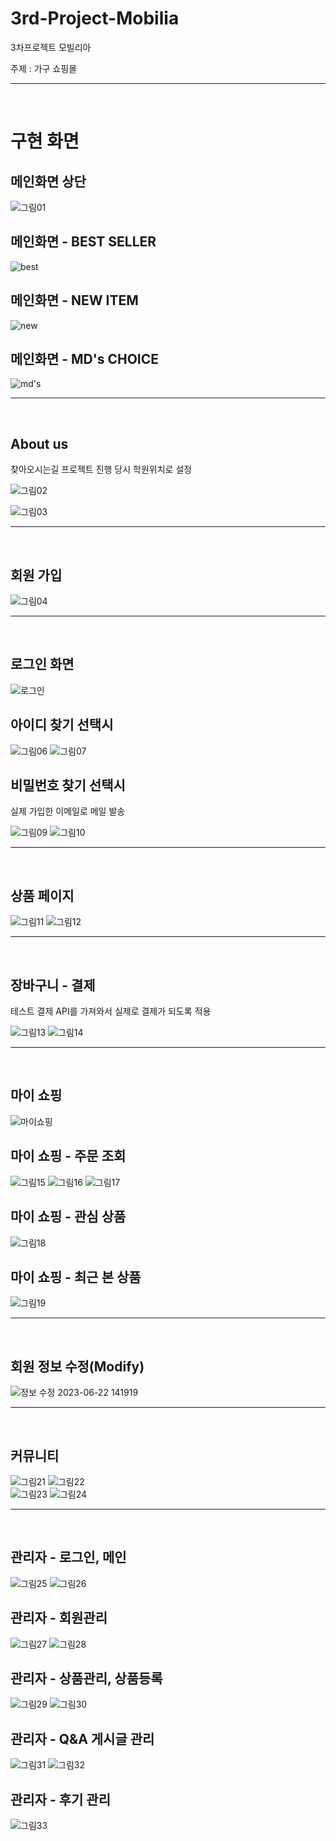 # 3rd-Project-Mobilia
3차프로젝트 모빌리아

주제 : 가구 쇼핑몰

<hr><br>
<h1>구현 화면</h1>

<h2>메인화면 상단</h2>

![그림01](https://github.com/Yuhwanbeom/3rd-Project-Mobilia/assets/124651127/89506a1c-97e7-4fa6-824f-876de568bd96)

<h2>메인화면 - BEST SELLER</h2>

![best](https://github.com/Yuhwanbeom/3rd-Project-Mobilia/assets/124651127/a836132d-abb8-4aca-9b7f-48655d99c3cd)

<h2>메인화면 - NEW ITEM</h2>

![new](https://github.com/Yuhwanbeom/3rd-Project-Mobilia/assets/124651127/370c0a91-8d20-4f23-b3e2-cc2f42a515ee)

<h2>메인화면 - MD's CHOICE</h2>

![md's](https://github.com/Yuhwanbeom/3rd-Project-Mobilia/assets/124651127/82bfd2d5-dc5f-4bac-9f16-88037f8e8e50)

<hr><br>
<h2>About us</h2>
찾아오시는길 프로젝트 진행 당시 학원위치로 설정

![그림02](https://github.com/Yuhwanbeom/3rd-Project-Mobilia/assets/124651127/439b00db-1622-4098-9c44-401ce16ad10d)

![그림03](https://github.com/Yuhwanbeom/3rd-Project-Mobilia/assets/124651127/dfe4f94d-972f-4a75-b5cc-6b635498a222)

<hr><br>
<h2>회원 가입</h2>

![그림04](https://github.com/Yuhwanbeom/3rd-Project-Mobilia/assets/124651127/567255d7-b40d-4c13-bd5c-7b89f0ae507b)

<hr><br>
<h2>로그인 화면</h2>

![로그인](https://github.com/Yuhwanbeom/3rd-Project-Mobilia/assets/124651127/28007b5a-7905-444b-80b9-7c6c7e458ab1)

<h2>아이디 찾기 선택시</h2>

![그림06](https://github.com/Yuhwanbeom/3rd-Project-Mobilia/assets/124651127/bc3302cf-8b65-4d98-9a0a-6757199bec26)
![그림07](https://github.com/Yuhwanbeom/3rd-Project-Mobilia/assets/124651127/ba7005a8-9e3e-4f67-916b-93e5589496f6)

<h2>비밀번호 찾기 선택시</h2>
실제 가입한 이메일로 메일 발송

![그림09](https://github.com/Yuhwanbeom/3rd-Project-Mobilia/assets/124651127/10e72bd3-9e5b-49f5-b9f1-efb51f8338fb)
![그림10](https://github.com/Yuhwanbeom/3rd-Project-Mobilia/assets/124651127/14c7f37d-b077-4761-81f8-9033d0e0179c)

<hr><br>
<h2>상품 페이지</h2>

![그림11](https://github.com/Yuhwanbeom/3rd-Project-Mobilia/assets/124651127/c0dcdea0-202c-4c62-b519-98fea0451d2c)
![그림12](https://github.com/Yuhwanbeom/3rd-Project-Mobilia/assets/124651127/dd3b600c-5bb5-4210-b93f-333ab5011efb)

<hr><br>
<h2>장바구니 - 결제</h2>
테스트 결제 API를 가져와서 실제로 결제가 되도록 적용

![그림13](https://github.com/Yuhwanbeom/3rd-Project-Mobilia/assets/124651127/515c6e7f-480e-464a-a43c-d9a3997d2f6f)
![그림14](https://github.com/Yuhwanbeom/3rd-Project-Mobilia/assets/124651127/4b9279c2-1756-4e55-b2c8-6a429e6e58ef)

<hr><br>
<h2>마이 쇼핑</h2>

![마이쇼핑](https://github.com/Yuhwanbeom/3rd-Project-Mobilia/assets/124651127/a3f59b8f-11c6-4a94-8d13-f67c3707c09e)


<h2>마이 쇼핑 - 주문 조회</h2>

![그림15](https://github.com/Yuhwanbeom/3rd-Project-Mobilia/assets/124651127/8c977691-eb20-4cb4-9b1a-fc6bcb521241)
![그림16](https://github.com/Yuhwanbeom/3rd-Project-Mobilia/assets/124651127/dc02dac6-533a-4c26-a266-40e17ae6021f)
![그림17](https://github.com/Yuhwanbeom/3rd-Project-Mobilia/assets/124651127/88cc98f3-4706-4c05-a3eb-eba1938cbf3d)


<h2>마이 쇼핑 - 관심 상품</h2>

![그림18](https://github.com/Yuhwanbeom/3rd-Project-Mobilia/assets/124651127/048cc422-7876-45f8-bf54-461984f0295e)

<h2>마이 쇼핑 - 최근 본 상품</h2>

![그림19](https://github.com/Yuhwanbeom/3rd-Project-Mobilia/assets/124651127/c56f137f-76d7-46b4-a4ac-eb7d4ca2abcb)

<hr><br>
<h2>회원 정보 수정(Modify)</h2>

![정보 수정 2023-06-22 141919](https://github.com/Yuhwanbeom/3rd-Project-Mobilia/assets/124651127/690df6ee-0227-4b89-8a9d-54919eb295ed)

<hr><br>
<h2>커뮤니티</h2>

![그림21](https://github.com/Yuhwanbeom/3rd-Project-Mobilia/assets/124651127/87fd6b2c-cf4a-4a3c-ba6f-c44d5f32ff9b)
![그림22](https://github.com/Yuhwanbeom/3rd-Project-Mobilia/assets/124651127/fcc8eb6b-b8dd-4907-b43f-a3bdc1ff898b)
<br>
![그림23](https://github.com/Yuhwanbeom/3rd-Project-Mobilia/assets/124651127/615e7679-15d9-44c5-bd73-4bd989e4ca6c)
![그림24](https://github.com/Yuhwanbeom/3rd-Project-Mobilia/assets/124651127/63955f9f-5368-4a92-b8ff-45057653ddb6)

<hr><br>
<h2>관리자 - 로그인, 메인</h2>

![그림25](https://github.com/Yuhwanbeom/3rd-Project-Mobilia/assets/124651127/23937786-582d-4f34-8b7b-91fd2c13dbc3)
![그림26](https://github.com/Yuhwanbeom/3rd-Project-Mobilia/assets/124651127/db8e1473-041e-471b-96ab-90279c190b4b)

<h2>관리자 - 회원관리</h2>

![그림27](https://github.com/Yuhwanbeom/3rd-Project-Mobilia/assets/124651127/049125d3-6e66-4667-b72d-ddbe406ce990)
![그림28](https://github.com/Yuhwanbeom/3rd-Project-Mobilia/assets/124651127/42599c05-1262-49a6-8ba2-9a6c0db9e12e)


<h2>관리자 - 상품관리, 상품등록</h2>

![그림29](https://github.com/Yuhwanbeom/3rd-Project-Mobilia/assets/124651127/5b20f085-3ab8-4fc0-b8f0-8d363bca3400)
![그림30](https://github.com/Yuhwanbeom/3rd-Project-Mobilia/assets/124651127/d2477a23-61de-41ca-9b1d-507097355f10)


<h2>관리자 - Q&A 게시글 관리</h2>

![그림31](https://github.com/Yuhwanbeom/3rd-Project-Mobilia/assets/124651127/7742370a-738f-487a-978a-fb742ff0437a)
![그림32](https://github.com/Yuhwanbeom/3rd-Project-Mobilia/assets/124651127/a2b318f9-c01a-4b88-a248-457e5565826b)


<h2>관리자 - 후기 관리</h2>

![그림33](https://github.com/Yuhwanbeom/3rd-Project-Mobilia/assets/124651127/43bd38cf-2491-46e3-bdea-037d55929331)

